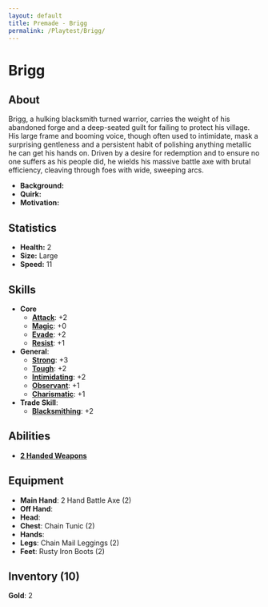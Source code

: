 ```yaml
---
layout: default
title: Premade - Brigg
permalink: /Playtest/Brigg/
---
```

# Brigg
## About
Brigg, a hulking blacksmith turned warrior, carries the weight of his abandoned forge and a deep-seated guilt for failing to protect his village. His large frame and booming voice, though often used to intimidate, mask a surprising gentleness and a persistent habit of polishing anything metallic he can get his hands on. Driven by a desire for redemption and to ensure no one suffers as his people did, he wields his massive battle axe with brutal efficiency, cleaving through foes with wide, sweeping arcs.

- **Background:** 
- **Quirk:** 
- **Motivation:** 

## Statistics
- **Health:** 2
- **Size:** Large
- **Speed:** 11

## Skills
- **Core**
    - **[Attack]({{site.baseurl}}/PlayerResources/Skills/Attack/#Attack)**: +2
    - **[Magic]({{site.baseurl}}/PlayerResources/Skills/Magic/#Magic)**: +0
    - **[Evade]({{site.baseurl}}/PlayerResources/Skills/Evade/#Evade)**: +2
    - **[Resist]({{site.baseurl}}/PlayerResources/Skills/Resist/#Resist)**: +1
- **General**:
    - **[Strong]({{site.baseurl}}/PlayerResources/Skills/Strong/#Strong)**: +3
    - **[Tough]({{site.baseurl}}/PlayerResources/Skills/Tough/#Tough)**: +2
    - **[Intimidating]({{site.baseurl}}/PlayerResources/Skills/Intimidating/#Intimidating)**: +2
    - **[Observant]({{site.baseurl}}/PlayerResources/Skills/Observant/#Observant)**: +1
    - **[Charismatic]({{site.baseurl}}/PlayerResources/Skills/Charismatic/#Charismatic)**: +1
- **Trade Skill**:
    - **[Blacksmithing]({{site.baseurl}}/PlayerResources/Skills/Blacksmith/#Blacksmith)**: +2
    
## Abilities
- **[2 Handed Weapons]({{site.baseurl}}/PlayerResources/Abilities/2HandedWeapons/#2-Handed-Weapons)**

## Equipment
- **Main Hand**: 2 Hand Battle Axe (2)
- **Off Hand**:
- **Head**:
- **Chest**: Chain Tunic (2)
- **Hands**:
- **Legs**: Chain Mail Leggings (2)
- **Feet**: Rusty Iron Boots (2)

## Inventory (10)
**Gold**: 2

